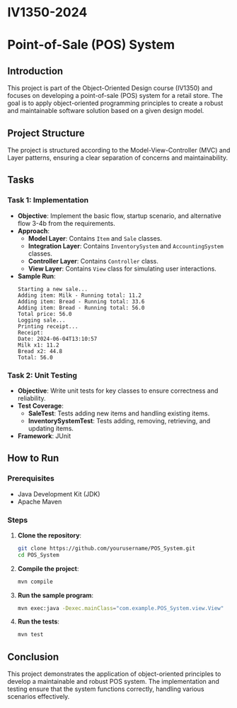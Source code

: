 # IV1350-2024
# Point-of-Sale (POS) System

## Introduction

This project is part of the Object-Oriented Design course (IV1350) and focuses on developing a point-of-sale (POS) system for a retail store. The goal is to apply object-oriented programming principles to create a robust and maintainable software solution based on a given design model.

## Project Structure

The project is structured according to the Model-View-Controller (MVC) and Layer patterns, ensuring a clear separation of concerns and maintainability.


## Tasks

### Task 1: Implementation

- **Objective**: Implement the basic flow, startup scenario, and alternative flow 3-4b from the requirements.
- **Approach**:
  - **Model Layer**: Contains `Item` and `Sale` classes.
  - **Integration Layer**: Contains `InventorySystem` and `AccountingSystem` classes.
  - **Controller Layer**: Contains `Controller` class.
  - **View Layer**: Contains `View` class for simulating user interactions.
- **Sample Run**:
    ```
    Starting a new sale...
    Adding item: Milk - Running total: 11.2
    Adding item: Bread - Running total: 33.6
    Adding item: Bread - Running total: 56.0
    Total price: 56.0
    Logging sale...
    Printing receipt...
    Receipt:
    Date: 2024-06-04T13:10:57
    Milk x1: 11.2
    Bread x2: 44.8
    Total: 56.0
    ```

### Task 2: Unit Testing

- **Objective**: Write unit tests for key classes to ensure correctness and reliability.
- **Test Coverage**:
  - **SaleTest**: Tests adding new items and handling existing items.
  - **InventorySystemTest**: Tests adding, removing, retrieving, and updating items.
- **Framework**: JUnit

## How to Run

### Prerequisites

- Java Development Kit (JDK)
- Apache Maven

### Steps

1. **Clone the repository**:
    ```sh
    git clone https://github.com/yourusername/POS_System.git
    cd POS_System
    ```

2. **Compile the project**:
    ```sh
    mvn compile
    ```

3. **Run the sample program**:
    ```sh
    mvn exec:java -Dexec.mainClass="com.example.POS_System.view.View"
    ```

4. **Run the tests**:
    ```sh
    mvn test
    ```

## Conclusion

This project demonstrates the application of object-oriented principles to develop a maintainable and robust POS system. The implementation and testing ensure that the system functions correctly, handling various scenarios effectively.


